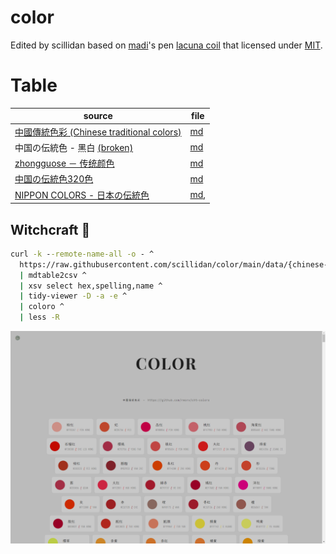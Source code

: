 # color

Edited by scillidan based on [madi](https://codepen.io/aphrodtes)'s pen [lacuna coil](https://codepen.io/aphrodtes/pen/zYNLLGV) that licensed under [MIT](https://github.com/scillidan/color/blob/main/LICENSE).

# Table

source | file
--- | ---
[中國傳統色彩 (Chinese traditional colors)](https://github.com/reorx/cht-colors) | [md](data/chinese-traditional-colors.md)
中国の伝統色 - 黑白 [(broken)](https://color-pallet.spark-a.com/china-tradition-color-monokuro) | [md](data/china-tradition-color-monokuro.md)
[zhongguose － 传统颜色](http://zhongguose.com) | [md](data/zhongguose.md)
[中国の伝統色320色](https://htmlcss.jp/color/china.html) | [md](data/china-tradition-color-320.md)
[NIPPON COLORS - 日本の伝統色](https://nipponcolors.com) | [md](data/nipponcolors.md),

## Witchcraft 🧙

```cmd
curl -k --remote-name-all -o - ^
  https://raw.githubusercontent.com/scillidan/color/main/data/{chinese-traditional-colors.md,china-tradition-color-monokuro.md,zhongguose.md,china-tradition-color-320.md,datanipponcolors.md} ^
  | mdtable2csv ^
  | xsv select hex,spelling,name ^
  | tidy-viewer -D -a -e ^
  | coloro ^
  | less -R
```

![](https://raw.githubusercontent.com/scillidan/repo_cos/main/screenshot/color.png)
